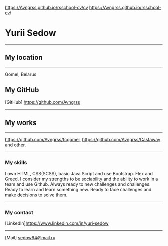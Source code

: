 https://Avngrss.github.io/rsschool-cv/cv
https://Avngrss.github.io/rsschool-cv/
# Yurii Sedow

---

## My location

---

Gomel, Belarus

## My GitHub

[GitHub] https://github.com/Avngrss

---

## My works

---

https://github.com/Avngrss/fcgomel, https://github.com/Avngrss/Castaway and other.

---

### My skills

I own HTML, CSS(SCSS), basic Java Script and use Bootstrap. Flex and Greed. I consider my strengths to be sociability and the ability to work in a team and use Github. Always ready to new challenges and challenges. Ready to learn and learn something new. Ready to face challenges and make decisions to solve them.

---

### My contact

[LinkedIn]https://www.linkedin.com/in/yuri-sedow

---

[Mail] sedow94@mail.ru
